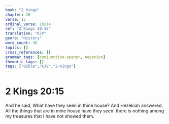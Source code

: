 ```yaml
---
book: "2 Kings"
chapter: 20
verse: 15
ordinal_verse: 10114
ref: "2 Kings 20:15"
translation: "KJV"
genre: "History"
word_count: 36
topics: []
cross_references: []
grammar_tags: [conjunctive-opener, negation]
thematic_tags: []
tags: ["Bible","KJV","2-Kings"]
---
```


# 2 Kings 20:15

And he said, What have they seen in thine house? And Hezekiah answered, All the things that are in mine house have they seen: there is nothing among my treasures that I have not showed them.
